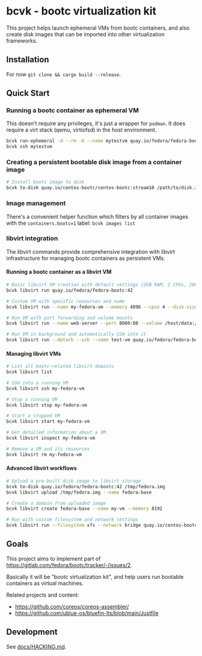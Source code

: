 # bcvk - bootc virtualization kit

This project helps launch ephemeral VMs from bootc containers, and also create
disk images that can be imported into other virtualization frameworks.

## Installation

For now `git clone && cargo build --release`.

## Quick Start

### Running a bootc container as ephemeral VM 

This doesn't require any privileges, it's just a wrapper
for `podman`. It does require a virt stack (qemu, virtiofsd)
in the host environment.

```bash
bcvk run-ephemeral -d --rm -K --name mytestvm quay.io/fedora/fedora-bootc:42
bcvk ssh mytestvm
```

### Creating a persistent bootable disk image from a container image
```bash
# Install bootc image to disk
bcvk to-disk quay.io/centos-bootc/centos-bootc:stream10 /path/to/disk.img
```

### Image management

There's a convenient helper function which filters by all container images
with the `containers.bootc=1` label: `bcvk images list`

### libvirt integration

The libvirt commands provide comprehensive integration with libvirt infrastructure for managing bootc containers as persistent VMs.

#### Running a bootc container as a libvirt VM

```bash
# Basic libvirt VM creation with default settings (2GB RAM, 2 CPUs, 20GB disk)
bcvk libvirt run quay.io/fedora/fedora-bootc:42

# Custom VM with specific resources and name
bcvk libvirt run --name my-fedora-vm --memory 4096 --cpus 4 --disk-size 50G quay.io/fedora/fedora-bootc:42

# Run VM with port forwarding and volume mounts
bcvk libvirt run --name web-server --port 8080:80 --volume /host/data:/mnt/data quay.io/centos-bootc/centos-bootc:stream10

# Run VM in background and automatically SSH into it
bcvk libvirt run --detach --ssh --name test-vm quay.io/fedora/fedora-bootc:42
```

#### Managing libvirt VMs

```bash
# List all bootc-related libvirt domains
bcvk libvirt list

# SSH into a running VM
bcvk libvirt ssh my-fedora-vm

# Stop a running VM
bcvk libvirt stop my-fedora-vm

# Start a stopped VM
bcvk libvirt start my-fedora-vm

# Get detailed information about a VM
bcvk libvirt inspect my-fedora-vm

# Remove a VM and its resources
bcvk libvirt rm my-fedora-vm
```

#### Advanced libvirt workflows

```bash
# Upload a pre-built disk image to libvirt storage
bcvk to-disk quay.io/fedora/fedora-bootc:42 /tmp/fedora.img
bcvk libvirt upload /tmp/fedora.img --name fedora-base

# Create a domain from uploaded image
bcvk libvirt create fedora-base --name my-vm --memory 8192

# Run with custom filesystem and network settings
bcvk libvirt run --filesystem xfs --network bridge quay.io/centos-bootc/centos-bootc:stream10
```

## Goals

This project aims to implement part of
<https://gitlab.com/fedora/bootc/tracker/-/issues/2>.

Basically it will be "bootc virtualization kit", and help users
run bootable containers as virtual machines.

Related projects and content:

- https://github.com/coreos/coreos-assembler/
- https://github.com/ublue-os/bluefin-lts/blob/main/Justfile

## Development

See [docs/HACKING.md](docs/HACKING.md).


